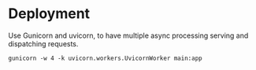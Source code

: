 # Deployment

Use Gunicorn and uvicorn, to have multiple async processing serving and dispatching requests.

`gunicorn -w 4 -k uvicorn.workers.UvicornWorker main:app`
